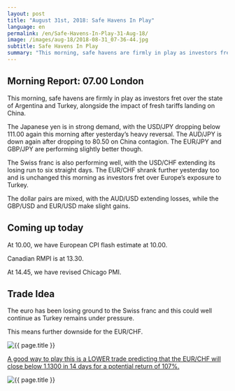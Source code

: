 ```yaml
---
layout: post
title: "August 31st, 2018: Safe Havens In Play"
language: en
permalink: /en/Safe-Havens-In-Play-31-Aug-18/
image: /images/aug-18/2018-08-31_07-36-44.jpg
subtitle: Safe Havens In Play
summary: "This morning, safe havens are firmly in play as investors fret over the state of Argentina and Turkey, alongside the impact of fresh tariffs landing on China"
---
```

## Morning Report: 07.00 London

This morning, safe havens are firmly in play as investors fret over the state of Argentina and Turkey, alongside the impact of fresh tariffs landing on China. 

The Japanese yen is in strong demand, with the USD/JPY dropping below 111.00 again this morning after yesterday’s heavy reversal. The AUD/JPY is down again after dropping to 80.50 on China contagion. The EUR/JPY and GBP/JPY are performing slightly better though. 

The Swiss franc is also performing well, with the USD/CHF extending its losing run to six straight days. The EUR/CHF shrank further yesterday too and is unchanged this morning as investors fret over Europe’s exposure to Turkey. 

The dollar pairs are mixed, with the AUD/USD extending losses, while the GBP/USD and EUR/USD make slight gains.  

## Coming up today

At 10.00, we have European CPI flash estimate at 10.00. 

Canadian RMPI is at 13.30. 

At 14.45, we have revised Chicago PMI. 

## Trade Idea

The euro has been losing ground to the Swiss franc and this could well continue as Turkey remains under pressure. 

This means further downside for the EUR/CHF.

<img class="post-image" src="{{ site.url }}/images/aug-18/2018-08-31_07-36-44.jpg" alt="{{ page.title }}" title="{{ page.title }}">

<a href="%LINK%%?currency=GBP&market=forex&underlying=frxEURCHF&formname=higherlower&duration_amount=14&duration_units=d&amount=10&amount_type=stake&expiry_type=duration&barrier=1.1300" target="_blank" rel="noopener noreferrer nofollow">A good way to play this is a LOWER trade predicting that the EUR/CHF will close below 1.1300 in 14 days for a potential return of 107%.</a>

<img class="post-image" src="{{ site.url }}/images/aug-18/2018-08-31_07-37-55.jpg" alt="{{ page.title }}" title="{{ page.title }}">